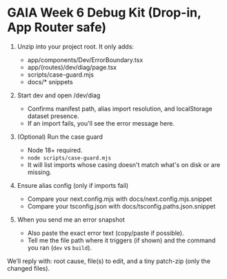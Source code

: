 # GAIA Week 6 Debug Kit (Drop-in, App Router safe)
1) Unzip into your project root. It only adds:
   - app/components/Dev/ErrorBoundary.tsx
   - app/(routes)/dev/diag/page.tsx
   - scripts/case-guard.mjs
   - docs/* snippets

2) Start dev and open /dev/diag
   - Confirms manifest path, alias import resolution, and localStorage dataset presence.
   - If an import fails, you'll see the error message here.

3) (Optional) Run the case guard
   - Node 18+ required.
   - `node scripts/case-guard.mjs`
   - It will list imports whose casing doesn't match what's on disk or are missing.

4) Ensure alias config (only if imports fail)
   - Compare your next.config.mjs with docs/next.config.mjs.snippet
   - Compare your tsconfig.json with docs/tsconfig.paths.json.snippet

5) When you send me an error snapshot
   - Also paste the exact error text (copy/paste if possible).
   - Tell me the file path where it triggers (if shown) and the command you ran (`dev` vs `build`).

We’ll reply with: root cause, file(s) to edit, and a tiny patch-zip (only the changed files).
